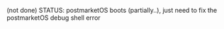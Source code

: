 (not done)
STATUS: postmarketOS boots (partially..), just need to fix the postmarketOS debug shell error
